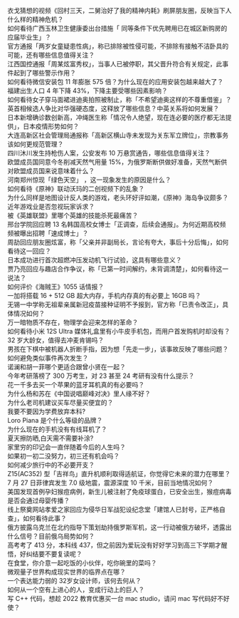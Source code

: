 衣戈猜想的视频《回村三天，二舅治好了我的精神内耗》刷屏朋友圈，反映当下人什么样的精神危机？  
如何看待广西玉林卫生健康委出台措施「 同等条件下优先聘用已在城区新购房的应届毕业生」？  
官方通报「两岁女童疑患性病」，称已排除被性侵可能，不排除有接触不洁卧具的可能，还有哪些信息值得关注？  
江西国控通报「周某炫富秀权」，当事人已被停职，其父晋升符合有关规定，此事件起到了哪些警示作用？  
如何看待微信安装包 11 年膨胀 575 倍？为什么现在的应用安装包越来越大了？  
福建出生人口 4 年下降 43%，下降主要受哪些因素影响？  
如何看待女子穿马面裙进迪奥拍照被制止，称「不希望迪奥这样的不尊重借鉴」？  
英首相候选人争比对华强硬态度，这释放了哪些信息？中英关系将如何发展？  
日本新增确诊数创新高，冲绳医生称「情况令人绝望，现在连必要的医疗都无法提供」，日本疫情形势如何？  
大连高新区社会管理局通报称「高新区横山寺未发现为关东军立牌位」，宗教事务该如何更规范管理？  
四川沐川发生持枪伤人案，公安发布 10 万悬赏通告，哪些信息值得关注？  
欧盟成员国同意今冬削减天然气用量 15%，为俄罗斯断供做好准备，天然气断供对欧盟成员国来说意味着什么？  
河南郑州惊现「绿色天空」 ，这一现象发生的原因是什么？  
如何看待《原神》联动沃玛的二创视频下的乱象？  
为什么同样是地图设计反人类的游戏，老头环好评如潮，《原神》海岛争议颇多？近年游戏业是否忽视玩家诉求？  
被《英雄联盟》里哪个英雄的技能杀死最痛苦？  
邢台学院回应聘 13 名韩国高校女博士「正调查，后续会通报」。为何近期高校频频被曝出招聘「速成博士」？  
周劼回应朋友圈炫富，称「父亲并非副局长，言论有夸大，事后十分后悔」，如何看待这一回应？  
日本成功进行首次超燃冲压发动机飞行试验，这具有哪些意义？  
贾乃亮回应与趣店合作争议，称「已第一时间解约，未背调清楚」，如何看待这一说法？  
如何评价《海贼王》1055 话情报？  
一加将搭载 16 + 512 GB 超大内存，手机内存真的有必要上 16GB 吗？  
无锡一中学称无祖辈亲属新冠疫苗接种证明不予报到，官方称「已责令改正」，具体情况如何？  
万一暗物质不存在，物理学会迎来怎样的革命？  
如何看待小米 12S Ultra 媒体礼盒里有小牛皮手机包，而用户首发购机时却没有？  
32 岁大龄女，值得去冲麦肯锡吗？  
男孩在下棋中被机器人折断手指，因为想「先走一步」，该事故反映了哪些问题？如何避免类似事件再次发生？  
诺澜和胡一菲哪个更适合跟曾小贤在一起？  
今年考研落榜了 300 万考生，对 23 甚至 24 考研有没有什么提示？  
花一千多去买一个苹果的蓝牙耳机真的有必要吗？  
为什么杨和苏在《中国说唱巅峰对决》里人缘不好？  
为什么老司机建议买车尽量买便宜的？  
我要不要因为学费放弃本科?  
Loro Piana 是个什么等级的品牌？  
为什么现在的手机没有有线耳机了？  
夏天擦防晒,白天需不需要补涂?  
家里穷的印记会一直伴随着今后的人生吗？  
如果初一初二没努力，初三还有机会吗？  
如何减少旅行中的不必要开支？  
Z15(AC352) 型「吉祥鸟」直升机顺利取得适航证，你觉得它未来的潜力在哪里？  
7 月 27 日菲律宾发生 7.0 级地震，震源深度 10 千米，目前当地情况如何？  
美国发现首例孕妇猴痘病例，新生儿被注射了免疫球蛋白，已安全出生，猴痘病毒是否会通过母婴传播？  
线上祭奠网站孝爱之家回应为侵华日军战犯设纪念堂「建馆人已封号，正严格自查」，如何看待此事？  
俄方披露乌克兰在北约指导下策划劫持俄罗斯军机，这一行动被俄方破坏，透露出什么信号？目前俄乌局势如何？  
高考考了 413 分，本科线 437，但之前因为爱玩没有好好学习到高三下学期才醒悟，好纠结要不要复读呢？  
在食堂，你介意一起吃饭的小伙伴，吃你碗里的菜吗？  
微观量子世界构成现实世界的临界点在哪？  
一个表达能力弱的 32岁女设计师，该何去何从？  
如何从一个空有上进心的人，变成行动上的巨人？  
写 C++ 代码，想趁 2022 教育优惠买一台 mac studio，请问 mac 写代码好不好使？  
